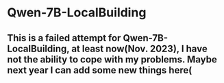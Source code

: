# Qwen-7B-LocalBuilding
## This is a failed attempt for Qwen-7B-LocalBuilding, at least now(Nov. 2023), I have not the ability to cope with my problems. Maybe next year I can add some new things here(
